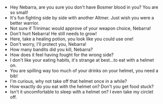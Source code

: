 - Hey Nebarra, are you sure you don't have Bosmer blood in you? You are so small!
- It's fun fighting side by side with another Altmer. Just wish you were a better warrior.
- Not sure if Trinimac would approve of your weapon choice, Nebarra!
- Don't hurt Nebarra! He still needs to grow!
- Here, take a healing potion, you look like you could use one!
- Don't worry, I'll protect you, Nebarra!
- How many bandits did you kill, Nebarra?
- How does it feel having fought for the wrong side?
- I don't like your eating habits, it's strange at best...to eat with a helmet on.
- You are spilling way too much of your drinks on your helmet, you need a bib!
- I'm curious, why not take off that helmet once in a while?
- How exactly do you eat with the helmet on? Don't you get food stuck?
- Isn't it uncomfortable to sleep with a helmet on? I even take my circlet off.
